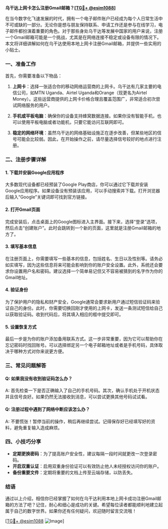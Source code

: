 **乌干达上网卡怎么注册Gmail邮箱？[[TG💪+ @esim1088](https://t.me/s/esim1088)]**

在当今数字化飞速发展的时代，拥有一个电子邮件账户已经成为每个人日常生活中不可或缺的一部分。无论你是想与朋友保持联系、申请工作还是参与在线学习，电子邮件都扮演着重要的角色。对于那些身处乌干达等发展中国家的用户来说，注册一个Gmail邮箱可能是一个挑战，尤其是在网络连接不稳定或设备有限的情况下。本文将详细讲解如何在乌干达使用本地上网卡注册Gmail邮箱，并提供一些实用的小贴士。

### 一、准备工作

首先，你需要准备以下物品：

1. **上网卡**：选择一张适合你的移动网络运营商的上网卡。乌干达有几家主要的电信公司，如MTN Uganda、Airtel Uganda和Orange（现更名为Airtel Money）。这些运营商提供的上网卡价格合理且覆盖范围广，非常适合初次尝试网络服务的用户。
   
2. **手机或平板电脑**：确保你的设备支持蜂窝数据连接。如果你没有智能手机，也可以使用平板电脑或者功能机，只要它能访问互联网即可。

3. **稳定的网络环境**：虽然乌干达的网络基础设施正在逐步改善，但某些地区的信号可能会比较弱。因此，在开始操作之前，请尽量选择信号较好的地点进行注册。

### 二、注册步骤详解

#### 1. 下载并安装Google应用程序

大多数现代设备都已经预装了Google Play商店，你可以通过它下载并安装Google应用程序。如果设备没有预装该应用，可以手动搜索并下载。打开浏览器后输入“Google”关键词即可找到官方链接。

#### 2. 打开Gmail页面

完成安装后，点击桌面上的Google图标进入主界面。接下来，选择“登录”选项，然后点击“创建账户”。此时会跳转到一个新的页面，这里就是注册Gmail邮箱的地方了。

#### 3. 填写基本信息

在注册页面上，你需要填写一些基本的信息，包括姓名、生日以及性别等。请务必如实填写，因为这些信息将来可能会影响到你的账户安全设置。此外，系统还会要求你设置用户名和密码。建议选择一个简单易记但又不容易被猜到的名字作为你的Gmail地址。

#### 4. 验证身份

为了保护用户的隐私和财产安全，Google通常会要求新用户通过短信验证码来验证自己的身份。此时，你需要切换回刚才使用的上网卡，发送一条测试短信给自己以获取验证码。收到代码后，将其填入相应的框中提交即可。

#### 5. 设置恢复方式

最后一步是为你的账户添加备用联系方式。这一步非常重要，因为它可以帮助你在忘记密码时找回账号。可以选择绑定另一个电子邮箱地址或者是手机号码，具体取决于哪种方式对你来说更方便。

### 三、常见问题解答

#### Q: 如果我没有收到验证码怎么办？
A: 首先检查一下是否正确输入了自己的手机号码。其次，确认手机处于开机状态并且信号良好。如果仍然无法接收到消息，可以尝试更换其他号码试试看。

#### Q: 注册过程中遇到了网络中断应该怎么办？
A: 不要慌张！暂停当前的操作，稍后再继续尝试。记得保存好已经填写好的资料，避免重复输入造成麻烦。

### 四、小技巧分享

- **定期更换密码**：为了提高账户安全性，建议每隔一段时间就更改一次登录密码。
- **开启双重认证**：启用双重身份验证可以有效防止他人未经授权访问你的账户。
- **备份重要文件**：定期将重要的文档上传至云端存储，以防丢失。

### 结语

通过以上介绍，相信你已经掌握了如何在乌干达利用本地上网卡成功注册Gmail邮箱的方法了吧？记住，耐心和细心是成功的关键。希望每位读者都能顺利地建立起属于自己的数字世界。如果你还有任何疑问，欢迎随时留言交流哦！

[[TG💪+ @esim1088](https://t.me/s/esim1088) ![Image](https://i.postimg.cc/4NQfJmqS/Snipaste-2025-05-13-00-14-12.png)]